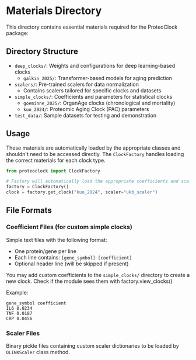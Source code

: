 # Materials Directory

This directory contains essential materials required for the ProteoClock package:

## Directory Structure

- `deep_clocks/`: Weights and configurations for deep learning-based clocks
  - `galkin_2025/`: Transformer-based models for aging prediction
- `scalers/`: Pre-trained scalers for data normalization
  - Contains scalers tailored for specific clocks and datasets
- `simple_clocks/`: Coefficients and parameters for statistical clocks
  - `goeminne_2025/`: OrganAge clocks (chronological and mortality)
  - `kuo_2024/`: Proteomic Aging Clock (PAC) parameters
- `test_data/`: Sample datasets for testing and demonstration

## Usage

These materials are automatically loaded by the appropriate classes and shouldn't need to be accessed directly. The `ClockFactory` handles loading the correct materials for each clock type.

```python
from proteoclock import ClockFactory

# Factory will automatically load the appropriate coefficients and scalers
factory = ClockFactory()
clock = factory.get_clock("kuo_2024", scaler="ukb_scaler")
```

## File Formats

### Coefficient Files (for custom simple clocks)

Simple text files with the following format:
- One protein/gene per line
- Each line contains: `[gene_symbol] [coefficient]`
- Optional header line (will be skipped if present)

You may add custom coefficients to the `simple_clocks/` directory to create a new clock. Check if the module sees them with factory.view_clocks()

Example:
```
gene_symbol coefficient
IL6 0.0234
TNF 0.0187
CRP 0.0456
```

### Scaler Files

Binary pickle files containing custom scaler dictionaries to be loaded by `OLINKScaler` class method.
